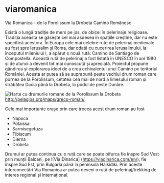 # viaromanica

Via Romanica  -  de la Porolissum la Drobeta
Camino Românesc

Există o lungă tradiție de mers pe jos, de obicei în pelerinaje religioase. Tradiția aceasta se găsește cel mai asdesea în spațiile creștine, dar nu este specifică acestora. În Europa cele mai celebre rute de pelerinaj medievale au fost spre Ierusalim și Roma, dar odată cu cucerirea Ierusalimului, la începutul mileniului I, a apărut o nouă rută: Camino de Santiago de Compostella. Această rută de pelerinaj a fost listată în UNESCO în ani 1980 și de atunci a devenit tot mai cunoscută și apreciată. 
Proiectul propune gândirea și explorarea ideei de a crea echivalentul unui Camino pe teritoriul României. Acesta ar putea să se suprapună peste vechiul drum roman care pornea de la Porolissum, cetatea cea mai de nord a limesului roman și străbătea Dacia până la Drobeta, la podul de peste Dunăre. 

![Harta cu drumurile romane de la Porolissum la Drobeta](https://www.dropbox.com/s/ba12lmpopk8b5s2/ViaRomanica.png?dl=0)
http://pelagios.org/maps/greco-roman/

Cele mai importante orașe prin care trecea acest drum roman au fost 
- Napoca
- Potaissa
- Sarmisegetuza
- Tibiscum
- Dierna
- Drobeta

Drumul ar putea continua cu o rută care se poate bifurca fie înspre Sud Vest prin munții Balcani, pe ![Via Dinarica] (https://viadinarica.com/en/), fie înspre Sud Est, prin Bulgaria până în peninsula Halkidiki. Prin aceste interconectări Via Romanica ar putea deveni o rută de pelerinaj/trekking de interes regional și internațional.

